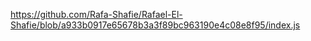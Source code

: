https://github.com/Rafa-Shafie/Rafael-El-Shafie/blob/a933b0917e65678b3a3f89bc963190e4c08e8f95/index.js
